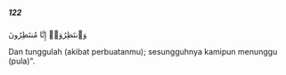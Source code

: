 ##### 122

<span class="ayah">وَٱنتَظِرُوٓا۟ إِنَّا مُنتَظِرُونَ</span>

<span class="ayah_translation">Dan tunggulah (akibat perbuatanmu); sesungguhnya kamipun menunggu (pula)".</span>
